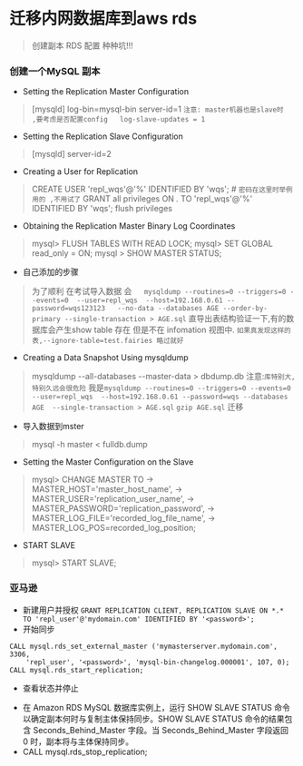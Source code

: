 迁移内网数据库到aws rds
===

> 创建副本
> RDS 配置
> 种种坑!!!


### 创建一个MySQL 副本

+ Setting the Replication Master Configuration

> [mysqld]
> log-bin=mysql-bin
> server-id=1
> `注意: master机器也是slave时  ,要考虑是否配置config   log-slave-updates = 1`

+ Setting the Replication Slave Configuration

> [mysqld]
> server-id=2

+ Creating a User for Replication

> CREATE USER 'repl_wqs'@'%' IDENTIFIED BY 'wqs'; # `密码在这里时举例用的 ,不用试了`
> GRANT all privileges ON *.* TO 'repl_wqs'@'%' IDENTIFIED BY 'wqs';
> flush privileges

+  Obtaining the Replication Master Binary Log Coordinates

> mysql> FLUSH TABLES WITH READ LOCK;
> mysql> SET GLOBAL read_only = ON;
> mysql > SHOW MASTER STATUS;       

+ 自己添加的步骤

> 为了顺利 在考试导入数据 会`	mysqldump --routines=0 --triggers=0 --events=0  --user=repl_wqs  --host=192.168.0.61 --password=wqs123123   --no-data --databases AGE --order-by-primary --single-transaction > AGE.sql`
> 直导出表结构验证一下,有的数据库会产生show table 存在 但是不在 infomation 视图中.
> `如果真发现这样的表,--ignore-table=test.fairies 略过就好`

+ Creating a Data Snapshot Using mysqldump

> mysqldump --all-databases --master-data > dbdump.db
> 注意:`库特别大,特别久远会很危险`
>      我是`mysqldump --routines=0 --triggers=0 --events=0  --user=repl_wqs  --host=192.168.0.61 --password=wqs --databases AGE  --single-transaction > AGE.sql`
>          `gzip AGE.sql` 迁移

+ 导入数据到mster

> mysql -h master < fulldb.dump

+ Setting the Master Configuration on the Slave

> mysql> CHANGE MASTER TO
>    ->     MASTER_HOST='master_host_name',
>    ->     MASTER_USER='replication_user_name',
>    ->     MASTER_PASSWORD='replication_password',
>    ->     MASTER_LOG_FILE='recorded_log_file_name',
>    ->     MASTER_LOG_POS=recorded_log_position;

+ START SLAVE

> mysql> START SLAVE;

### 亚马逊
+ 新建用户并授权
`GRANT REPLICATION CLIENT, REPLICATION SLAVE ON *.* TO 'repl_user'@'mydomain.com' IDENTIFIED BY '<password>';`
+ 开始同步

```mysql
CALL mysql.rds_set_external_master ('mymasterserver.mydomain.com', 3306,
    'repl_user', '<password>', 'mysql-bin-changelog.000001', 107, 0); 
CALL mysql.rds_start_replication;
```
+ 查看状态并停止
* 在 Amazon RDS MySQL 数据库实例上，运行 SHOW SLAVE STATUS 命令以确定副本何时与复制主体保持同步。SHOW SLAVE STATUS 命令的结果包含 Seconds_Behind_Master 字段。当 Seconds_Behind_Master 字段返回 0 时，副本将与主体保持同步。
* CALL mysql.rds_stop_replication;
